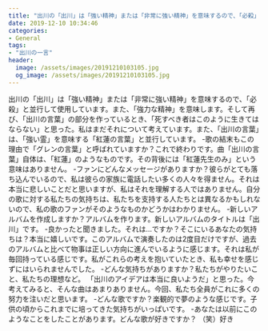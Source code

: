 ```yaml
---
title: "出川の「出川」は「強い精神」または「非常に強い精神」を意味するので、「必殺」と並行して使用しています。"
date: 2019-12-10 10:34:46
categories:
- General
tags:
- "出川の一言"
header:
  image: /assets/images/20191210103105.jpg
  og_image: /assets/images/20191210103105.jpg
---
```


出川の「出川」は「強い精神」または「非常に強い精神」を意味するので、「必殺」と並行して使用しています。また、「強力な精神」を意味します。そして再び、「出川の言葉」の部分を作っているとき、「死すべき者はこのように生きてはならない」と思った。私はまだそれについて考えています。また、「出川の言葉」は、「強い霊」を意味する「紅蓮の言葉」と並行しています。 -歌の結末もこの理由で「グレンの言葉」と呼ばれていますか？これで終わりです。曲「出川の言葉」自体は、「紅蓮」のようなものです。その背後には「紅蓮先生のみ」という意味はありません。 -ファンにどんなメッセージがありますか？彼らがとても落ち込んでいるので、私は彼らの家族に電話したい多くの人々を得ません。それは本当に悲しいことだと思いますが、私はそれを理解する人ではありません。自分の歌に対する私たちの気持ちは、私たちを支持する人たちとは異なるかもしれないので、私の歌のファンがそのようなものかどうかはわかりません。 -新しいアルバムを作成しますか？アルバムを作ります。新しいアルバムのタイトルは「出川」です。 -良かったと聞きました。それは...ですか？そこにいるあなたの気持ちは？本当に嬉しいです。このアルバムで演奏したのは2度目だけですが、過去のアルバムと比べて物事は正しい方向に進んでいるように感じます。それは私が毎回持っている感じです。私がこれらの考えを抱いていたとき、私も幸せを感じずにはいられませんでした。 -どんな気持ちがありますか？私たちがやりたいこと、私たちの理想など。 「出川のアイデアは本当に良いようだ」と思った。今考えてみると、そんな曲はあまりありません。今回、私たち全員がこれに多くの努力を注いだと思います。 -どんな歌ですか？楽観的で夢のような感じです。子供の頃からこれまでに培ってきた気持ちがいっぱいです。 -あなたは以前にこのようなことをしたことがあります。どんな歌が好きですか？ （笑）好き
